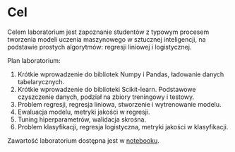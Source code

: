# Cel

Celem laboratorium jest zapoznanie studentów z typowym procesem tworzenia modeli uczenia 
maszynowego w sztucznej inteligencji, na podstawie prostych algorytmów: 
regresji liniowej i logistycznej.

Plan laboratorium:
1. Krótkie wprowadzenie do bibliotek Numpy i Pandas, ładowanie danych tabelarycznych.
2. Krótkie wprowadzenie do biblioteki Scikit-learn. Podstawowe czyszczenie danych, 
   podział na zbiory treningowy i testowy.
3. Problem regresji, regresja liniowa, stworzenie i wytrenowanie modelu.
4. Ewaluacja modelu, metryki jakości w regresji.
5. Tuning hiperparametrów, walidacja skrośna.
6. Problem klasyfikacji, regresja logistyczna, metryki jakości w klasyfikacji.

Zawartość laboratorium dostępna jest w [notebooku](notebook.ipynb).
